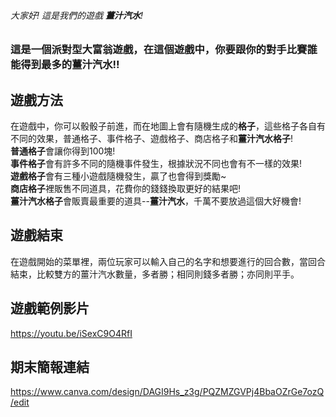 ###### 大家好!  這是我們的遊戲 **薑汁汽水**!
### 這是一個派對型大富翁遊戲，在這個遊戲中，你要跟你的對手比賽誰能得到最多的薑汁汽水!!

## 遊戲方法
  在遊戲中，你可以骰骰子前進，而在地圖上會有隨機生成的**格子**，這些格子各自有不同的效果，普通格子、事件格子、遊戲格子、商店格子和**薑汁汽水格子**!  
  **普通格子**會讓你得到100塊!  
  **事件格子**會有許多不同的隨機事件發生，根據狀況不同也會有不一樣的效果!  
  **遊戲格子**會有三種小遊戲隨機發生，贏了也會得到獎勵~  
  **商店格子**裡販售不同道具，花費你的錢錢換取更好的結果吧!  
  **薑汁汽水格子**會販賣最重要的道具--**薑汁汽水**，千萬不要放過這個大好機會!  

## 遊戲結束
  在遊戲開始的菜單裡，兩位玩家可以輸入自己的名字和想要進行的回合數，當回合結束，比較雙方的薑汁汽水數量，多者勝；相同則錢多者勝；亦同則平手。

## 遊戲範例影片
  https://youtu.be/iSexC9O4RfI
  
## 期末簡報連結
  https://www.canva.com/design/DAGI9Hs_z3g/PQZMZGVPj4BbaOZrGe7ozQ/edit
